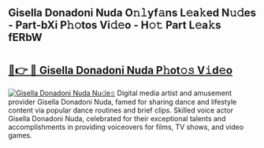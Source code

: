 ## Gisella Donadoni Nuda O𝚗𝚕yf𝚊ns L𝚎a𝚔ed N𝚞𝚍es - Part-bXi P𝚑𝚘tos Vi𝚍𝚎o - H𝚘𝚝 Part L𝚎a𝚔s fERbW

# <h2><a href="http://kf1165b.oniu.top/?m=Gisella+Donadoni+Nuda">🔗👉 🔴 Gisella Donadoni Nuda P𝚑ot𝚘𝚜 V𝚒d𝚎o</a></h2>

[![Gisella Donadoni Nuda Nu𝚍e𝚜](https://i.imgur.com/0qMVB7G.gif)](http://kf1165b.oniu.top/?m=Gisella+Donadoni+Nuda)
Digital media artist and amusement provider Gisella Donadoni Nuda, famed for sharing dance and lifestyle content via popular dance routines and brief clips. Skilled voice actor Gisella Donadoni Nuda, celebrated for their exceptional talents and accomplishments in providing voiceovers for films, TV shows, and video games.  

